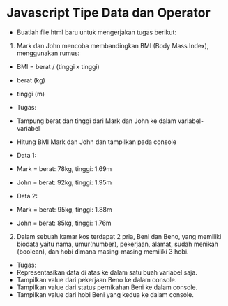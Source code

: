 # Javascript Tipe Data dan Operator

- Buatlah file html baru untuk mengerjakan tugas berikut:

1. Mark dan John mencoba membandingkan BMI (Body Mass Index), menggunakan rumus:

- BMI = berat / (tinggi x tinggi)
- berat (kg)
- tinggi (m)

- Tugas:
- Tampung berat dan tinggi dari Mark dan John ke dalam variabel-variabel
- Hitung BMI Mark dan John dan tampilkan pada console

- Data 1:
- Mark = berat: 78kg, tinggi: 1.69m
- John = berat: 92kg, tinggi: 1.95m

- Data 2:
- Mark = berat: 95kg, tinggi: 1.88m
- John = berat: 85kg, tinggi: 1.76m

2. Dalam sebuah kamar kos terdapat 2 pria, Beni dan Beno, yang memiliki biodata yaitu nama, umur(number), pekerjaan, alamat, sudah menikah (boolean), dan hobi dimana masing-masing memiliki 3 hobi.

- Tugas:
- Representasikan data di atas ke dalam satu buah variabel saja.
- Tampilkan value dari pekerjaan Beno ke dalam console.
- Tampilkan value dari status pernikahan Beni ke dalam console.
- Tampilkan value dari hobi Beni yang kedua ke dalam console.
